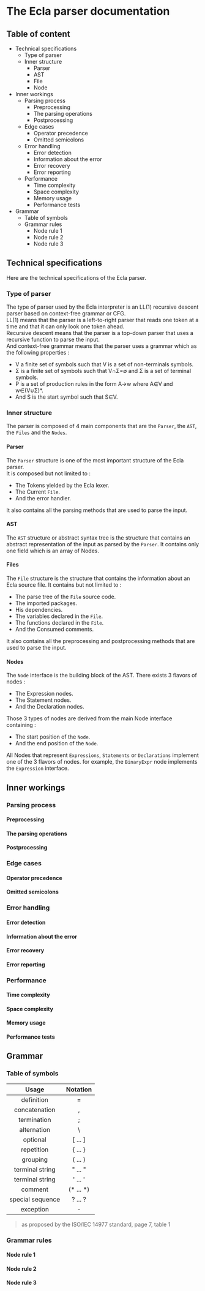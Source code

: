 # The Ecla parser documentation

## Table of content

- Technical specifications
  - Type of parser
  - Inner structure
    - Parser
    - AST
    - File
    - Node
- Inner workings
  - Parsing process
    - Preprocessing
    - The parsing operations
    - Postprocessing
  - Edge cases
    - Operator precedence
    - Omitted semicolons
  - Error handling
    - Error detection
    - Information about the error
    - Error recovery
    - Error reporting
  - Performance
    - Time complexity
    - Space complexity
    - Memory usage
    - Performance tests
- Grammar
  - Table of symbols
  - Grammar rules
    - Node rule 1
    - Node rule 2
    - Node rule 3


## Technical specifications
Here are the technical specifications of the Ecla parser.

### Type of parser
The type of parser used by the Ecla interpreter is an LL(1) recursive descent parser based on context-free grammar or CFG.  
LL(1) means that the parser is a left-to-right parser that reads one token at a time and that it can only look one token ahead.  
Recursive descent means that the parser is a top-down parser that uses a recursive function to parse the input.  
And context-free grammar means that the parser uses a grammar which as the following properties :

- V a finite set of symbols such that V is a set of non-terminals symbols.
- Σ is a finite set of symbols such that V∩Σ=∅ and Σ is a set of terminal symbols.
- P is a set of production rules in the form A→w where A∈V and w∈(V∪Σ)*.
- And S is the start symbol such that S∈V.

### Inner structure
The parser is composed of 4 main components that are the `Parser`, the `AST`, the `Files` and the `Nodes`.
#### Parser
The `Parser` structure is one of the most important structure of the Ecla parser.  
It is composed but not limited to :

- The Tokens yielded by the Ecla lexer.
- The Current `File`.
- And the error handler.

It also contains all the parsing methods that are used to parse the input.
#### AST
The `AST` structure or abstract syntax tree is the structure that contains an abstract representation of the input as parsed by the `Parser`.
It contains only one field which is an array of Nodes.
#### Files
The `File` structure is the structure that contains the information about an Ecla source file.
It contains but not limited to :

- The parse tree of the `File` source code.
- The imported packages.
- His dependencies.
- The variables declared in the `File`.
- The functions declared in the `File`.
- And the Consumed comments.

It also contains all the preprocessing and postprocessing methods that are used to parse the input.
#### Nodes
The `Node` interface is the building block of the AST.
There exists 3 flavors of nodes :

- The Expression nodes.
- The Statement nodes.
- And the Declaration nodes.

Those 3 types of nodes are derived from the main Node interface containing :

- The start position of the `Node`.
- And the end position of the `Node`.

All Nodes that represent `Expressions`, `Statements` or `Declarations` implement one of the 3 flavors of nodes.
for example, the `BinaryExpr` node implements the `Expression` interface.
## Inner workings
### Parsing process
#### Preprocessing
#### The parsing operations
#### Postprocessing
### Edge cases
#### Operator precedence
#### Omitted semicolons
### Error handling
#### Error detection
#### Information about the error
#### Error recovery
#### Error reporting
### Performance
#### Time complexity
#### Space complexity
#### Memory usage
#### Performance tests
## Grammar
### Table of symbols
|    **Usage**     | **Notation** |
|:----------------:|:------------:|
|    definition    |      =       |
|  concatenation   |      ,       |
|   termination    |      ;       |
|   alternation    |      \       |
|     optional     |   [ ... ]    |
|    repetition    |   { ... }    |
|     grouping     |   ( ... )    |
| terminal string  |   " ... "    |
| terminal string  |   ' ... '    |
|     comment      |  (* ... *)   |
| special sequence |   ? ... ?    |
|    exception     |      -       |

>as proposed by the ISO/IEC 14977 standard, page 7, table 1
>
### Grammar rules
#### Node rule 1
#### Node rule 2
#### Node rule 3